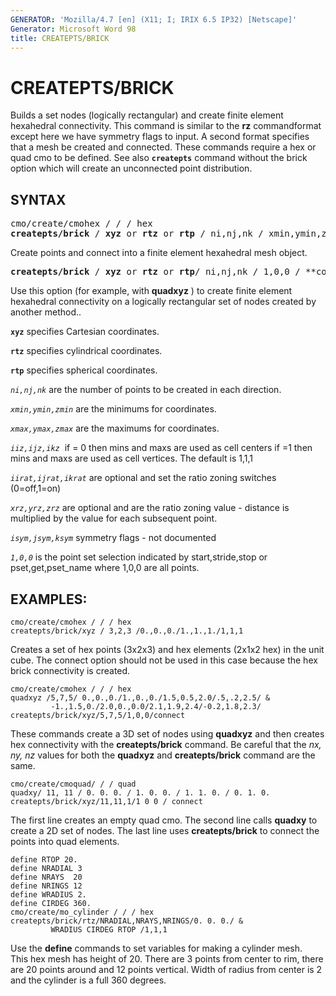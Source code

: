 ```yaml
---
GENERATOR: 'Mozilla/4.7 [en] (X11; I; IRIX 6.5 IP32) [Netscape]'
Generator: Microsoft Word 98
title: CREATEPTS/BRICK
---
```


# CREATEPTS/BRICK

Builds a set nodes (logically rectangular) and create finite element hexahedral connectivity. This command is similar to the **rz** commandformat except here we have symmetry flags to input. A second format specifies that a mesh be created and connected. These commands require a hex or quad cmo to be defined. See also **`createpts`** command without the brick option which will create an unconnected point distribution.


## SYNTAX

<pre>
cmo/create/cmohex / / / hex
<b>createpts/brick</b> / <b>xyz</b> or <b>rtz</b> or <b>rtp</b> / ni,nj,nk / xmin,ymin,zmin / xmax,ymax,zmax / iiz,ijz,ikz / [ iirat,ijrat,ikrat / xrz,yrz,zrz / isym,jsym,ksym ]
</pre>
Create points and connect into a finite element hexahedral mesh object.

<pre>
<b>createpts/brick</b> / <b>xyz</b> or <b>rtz</b> or <b>rtp</b>/ ni,nj,nk / 1,0,0 / **connect** /
</pre>
Use this option (for example, with **quadxyz** ) to create finite element hexahedral connectivity on a logically rectangular set of nodes created by another method..


**`xyz`** specifies Cartesian coordinates.

**`rtz`** specifies cylindrical coordinates.

**`rtp`** specifies spherical coordinates.

*`ni,nj,nk`* are the number of points to be created in each direction.

*`xmin,ymin,zmin`* are the minimums for coordinates.

*`xmax,ymax,zmax`* are the maximums for coordinates.

*`iiz,ijz,ikz`*  if = 0 then mins and maxs are used as cell centers if =1 then mins and maxs are used as cell vertices. The default is 1,1,1

*`iirat,ijrat,ikrat`* are optional and set the ratio zoning switches (0=off,1=on)

*`xrz,yrz,zrz`* are optional and are the ratio zoning value - distance is multiplied by the value for each subsequent point.

*`isym,jsym,ksym`* symmetry flags - not documented

*`1,0,0`* is the point set selection indicated by start,stride,stop or pset,get,pset_name where 1,0,0 are all points.


## EXAMPLES:

```
cmo/create/cmohex / / / hex
createpts/brick/xyz / 3,2,3 /0.,0.,0./1.,1.,1./1,1,1
```
Creates a set of hex points (3x2x3) and hex elements (2x1x2 hex) in the unit cube. The connect option should not be used in this case because the hex brick connectivity is created. 

```
cmo/create/cmohex / / / hex
quadxyz /5,7,5/ 0.,0.,0./1.,0.,0./1.5,0.5,2.0/.5,.2,2.5/ &
         -1.,1.5,0./2.0,0.,0.0/2.1,1.9,2.4/-0.2,1.8,2.3/
createpts/brick/xyz/5,7,5/1,0,0/connect
```
These commands create a 3D set of nodes using **quadxyz** and then creates hex connectivity with the **createpts/brick** command. Be careful that the *nx, ny, nz* values for both the **quadxyz** and **createpts/brick** command are the same.
 
```
cmo/create/cmoquad/ / / quad
quadxy/ 11, 11 / 0. 0. 0. / 1. 0. 0. / 1. 1. 0. / 0. 1. 0.
createpts/brick/xyz/11,11,1/1 0 0 / connect
```
The first line creates an empty quad cmo. The second line calls **quadxy** to create a 2D set of nodes. The last line uses **createpts/brick** to connect the points into quad elements.

```
define RTOP 20.
define NRADIAL 3
define NRAYS  20
define NRINGS 12
define WRADIUS 2.
define CIRDEG 360.
cmo/create/mo_cylinder / / / hex
createpts/brick/rtz/NRADIAL,NRAYS,NRINGS/0. 0. 0./ &
         WRADIUS CIRDEG RTOP /1,1,1
```
Use the **define** commands to set variables for making a cylinder mesh.   
This hex mesh has height of 20.
There are 3 points from center to rim, there are 20 points around and 12 points vertical. 
Width of radius from center is 2 and the cylinder is a full 360 degrees.


